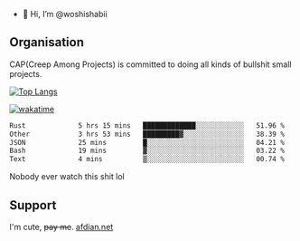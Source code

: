 - 👋 Hi, I’m @woshishabii

## Organisation

CAP(Creep Among Projects) is committed to doing all kinds of bullshit small projects.

[![Top Langs](https://github-readme-stats.vercel.app/api/top-langs/?username=woshishabii&layout=compact)](https://github.com/anuraghazra/github-readme-stats)

[![wakatime](https://wakatime.com/badge/user/34d02784-acc1-4a16-82d7-33fdb53c4ed6.svg)](https://wakatime.com/@34d02784-acc1-4a16-82d7-33fdb53c4ed6)


<!--START_SECTION:waka-->

```txt
Rust             5 hrs 15 mins   █████████████░░░░░░░░░░░░   51.96 %
Other            3 hrs 53 mins   █████████▓░░░░░░░░░░░░░░░   38.39 %
JSON             25 mins         █░░░░░░░░░░░░░░░░░░░░░░░░   04.21 %
Bash             19 mins         ▓░░░░░░░░░░░░░░░░░░░░░░░░   03.22 %
Text             4 mins          ▒░░░░░░░░░░░░░░░░░░░░░░░░   00.74 %
```

<!--END_SECTION:waka-->

Nobody ever watch this shit lol

## Support
I'm cute, ~~pay me~~.
[afdian.net](https://afdian.com/a/woshishabi)

<!---
woshishabii/woshishabii is a ✨ special ✨ repository because its `README.md` (this file) appears on your GitHub profile.
You can click the Preview link to take a look at your changes.
--->
